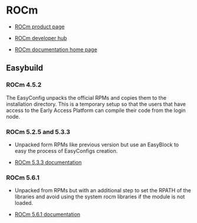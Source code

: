 # ROCm

  * [ROCm product page](https://www.amd.com/en/products/software/rocm.html)
  
  * [ROCm developer hub](https://www.amd.com/en/developer/resources/rocm-hub.html)
  
  * [ROCm documentation home page](https://rocmdocs.amd.com/)


## Easybuild

### ROCm 4.5.2

The EasyConfig unpacks the official RPMs and copies them to the installation 
directory. This is a temporary setup so that the users that have access to the 
Early Access Platform can compile their code from the login node.


### ROCm 5.2.5 and 5.3.3

-   Unpacked form RPMs like previous version but use an EasyBlock to easy the 
    process of EasyConfigs creation.

-   [ROCm 5.3.3 documentation](https://rocm.docs.amd.com/en/docs-5.3.3/)


### ROCm 5.6.1

-   Unpacked from RPMs but with an additional step to set the RPATH of the libraries
    and avoid using the system rocm libraries if the module is not loaded.

-   [ROCm 5.6.1 documentation](https://rocm.docs.amd.com/en/docs-5.6.1/)
